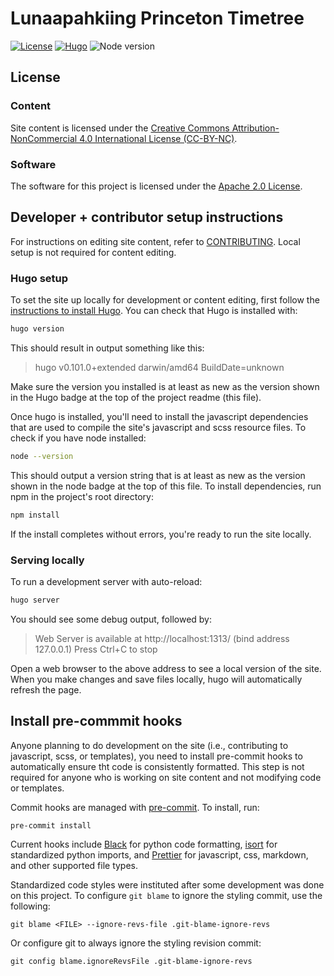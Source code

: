 # Lunaapahkiing Princeton Timetree

[![License](https://img.shields.io/badge/License-Apache%202.0-blue.svg)](https://opensource.org/licenses/Apache-2.0)
[![Hugo](https://img.shields.io/badge/hugo-0.101-blue.svg)](https://gohugo.io)
![Node version](https://img.shields.io/badge/node-18-blue)

## License

### Content

Site content is licensed under the [Creative Commons Attribution-NonCommercial 4.0 International License (CC-BY-NC)](http://creativecommons.org/licenses/by-nc/4.0/).

### Software

The software for this project is licensed under the [Apache 2.0 License](LICENSE).

## Developer + contributor setup instructions

For instructions on editing site content, refer to [CONTRIBUTING](CONTRIBUTING.md).
Local setup is not required for content editing.

### Hugo setup

To set the site up locally for development or content editing,
first follow the [instructions to install Hugo](https://gohugo.io/installation/).
You can check that Hugo is installed with:

```sh
hugo version
```

This should result in output something like this:

> hugo v0.101.0+extended darwin/amd64 BuildDate=unknown

Make sure the version you installed is at least as new as the version shown in the Hugo badge at the top of the project readme (this file).

Once hugo is installed, you'll need to install the javascript dependencies that are used to compile the site's javascript and scss resource files. To check if you have node installed:

```sh
node --version
```

This should output a version string that is at least as new as the version shown in the node badge at the top of this file. To install dependencies, run npm in the project's root directory:

```sh
npm install
```

If the install completes without errors, you're ready to run the site locally.

### Serving locally

To run a development server with auto-reload:

```sh
hugo server
```

You should see some debug output, followed by:

> Web Server is available at http://localhost:1313/ (bind address 127.0.0.1)
> Press Ctrl+C to stop

Open a web browser to the above address to see a local version of the site. When you make changes and save files locally, hugo will automatically refresh the page.

## Install pre-commmit hooks

Anyone planning to do development on the site (i.e., contributing to javascript,
scss, or templates), you need to install pre-commit hooks to automatically
ensure tht code is consistently formatted. This step is not required
for anyone who is working on site content and not modifying code or templates.

Commit hooks are managed with [pre-commit](https://pre-commit.com/).
To install, run:

```{bash}
pre-commit install
```

Current hooks include [Black](https://github.com/psf/black) for python code formatting, [isort](https://pycqa.github.io/isort/) for standardized python imports, and [Prettier](https://prettier.io/) for javascript, css, markdown, and other supported file types.

Standardized code styles were instituted after some development was done on this project.
To configure `git blame` to ignore the styling commit, use the following:

```{bash}
git blame <FILE> --ignore-revs-file .git-blame-ignore-revs
```

Or configure git to always ignore the styling revision commit:

```{bash}
git config blame.ignoreRevsFile .git-blame-ignore-revs
```
